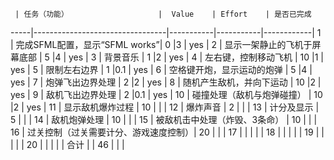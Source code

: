      | 任务（功能）                    |  Value    | Effort    | 是否已完成  
-----|---------------------------------|-----------|-----------|------------|
1    | 完成SFML配置，显示“SFML works”| 0         |3          |     yes    |
2    | 显示一架静止的飞机于屏幕底部    | 5         |4          |     yes    |
3    | 背景音乐                        | 1         |2          |     yes    |
4    | 左右键，控制移动飞机            | 10        |1          |     yes    |
5    | 限制左右边界                    | 1         |0.1        |     yes    |
6    | 空格键开炮，显示运动的炮弹      | 5         |4          |     yes    |
7    | 炮弹飞出边界处理                | 2         |2          |     yes    |
8    | 随机产生敌机，并向下运动        | 10        |2          |     yes    |
9    | 敌机飞出边界处理                | 2         |0.1        |     yes    |
10   | 碰撞处理（敌机与炮弹碰撞）      | 10        |2          |     yes    |
11   | 显示敌机爆炸过程                | 10        |           |            |
12   | 爆炸声音                        | 2         |           |            |
13   | 计分及显示                      | 5         |           |            |
14   | 敌机炮弹处理                    | 10        |           |            |
15   | 被敌机击中处理（炸毁、3条命）   | 10        |           |            |
16   | 过关控制（过关需要计分、游戏速度控制）| 20  |           |            |
17   |                                 |           |           |            |
18   |                                 |           |           |            |
19   |                                 |           |           |            |
20   |                                 |           |           |            |
合计 |                                 | 46      |           |            |


